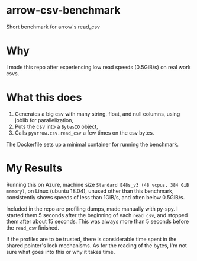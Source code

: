 # arrow-csv-benchmark
Short benchmark for arrow's read_csv

# Why

I made this repo after experiencing low read speeds (0.5GiB/s) on real work csvs.

# What this does

1. Generates a big csv with many string, float, and null columns, using joblib for parallelization,
2. Puts the csv into a `BytesIO` object,
3. Calls `pyarrow.csv.read_csv` a few times on the csv bytes.

The Dockerfile sets up a minimal container for running the benchmark.

# My Results

Running this on Azure, machine size `Standard E48s_v3 (48 vcpus, 384 GiB memory)`, on Linux (ubuntu 18.04), unused other than this benchmark, consistently shows speeds of less than 1GiB/s, and often below 0.5GiB/s.

Included in the repo are profiling dumps, made manually with py-spy. I started them 5 seconds after the beginning of each `read_csv`, and stopped them after about 15 seconds. This was always more than 5 seconds before the `read_csv` finished.

If the profiles are to be trusted, there is considerable time spent in the shared pointer's lock mechanisms. As for the reading of the bytes, I'm not sure what goes into this or why it takes time.

